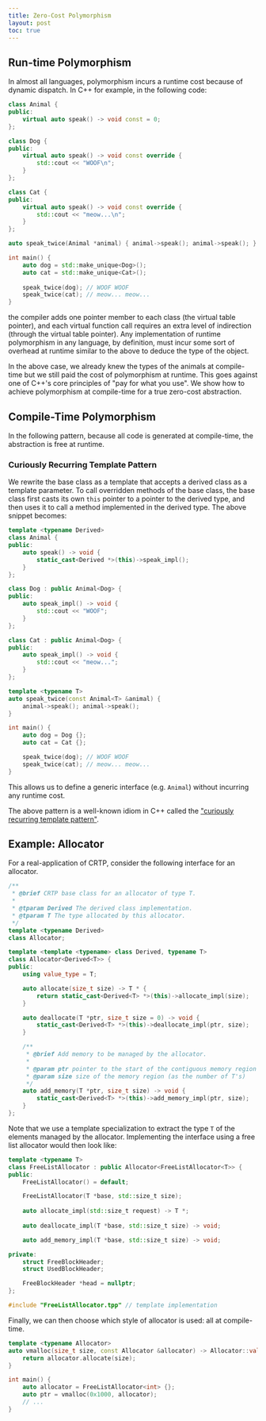 ```yaml
---
title: Zero-Cost Polymorphism
layout: post
toc: true
---
```


## Run-time Polymorphism

In almost all languages, polymorphism incurs a runtime cost because of dynamic dispatch. In C++ for example, in the following code:

```c++
class Animal {
public:
    virtual auto speak() -> void const = 0;
};

class Dog {
public:
    virtual auto speak() -> void const override {
        std::cout << "WOOF\n";
    }
};

class Cat {
public:
    virtual auto speak() -> void const override {
        std::cout << "meow...\n";
    }
};

auto speak_twice(Animal *animal) { animal->speak(); animal->speak(); }

int main() {
    auto dog = std::make_unique<Dog>();
    auto cat = std::make_unique<Cat>();
    
    speak_twice(dog); // WOOF WOOF
    speak_twice(cat); // meow... meow...
}
```

the compiler adds one pointer member to each class (the virtual table pointer), and each virtual function call requires an extra level of indirection (through the virtual table pointer). Any implementation of runtime polymorphism in any language, by definition, must incur some sort of overhead at runtime similar to the above to deduce the type of the object.

In the above case, we already knew the types of the animals at compile-time but we still paid the cost of polymorphism at runtime. This goes against one of C++'s core principles of "pay for what you use". We show how to achieve polymorphism at compile-time for a true zero-cost abstraction.

## Compile-Time Polymorphism

In the following pattern, because all code is generated at compile-time, the abstraction is free at runtime.

### Curiously Recurring Template Pattern

We rewrite the base class as a template that accepts a derived class as a template parameter. To call overridden methods of the base class, the base class first casts its own `this` pointer to a pointer to the derived type, and then uses it to call a method implemented in the derived type. The above snippet becomes:

```c++
template <typename Derived>
class Animal {
public:
    auto speak() -> void {
        static_cast<Derived *>(this)->speak_impl(); 
    }
};

class Dog : public Animal<Dog> {
public:
    auto speak_impl() -> void {
        std::cout << "WOOF";
    }
};

class Cat : public Animal<Dog> {
public:
    auto speak_impl() -> void {
        std::cout << "meow...";
    }
};

template <typename T>
auto speak_twice(const Animal<T> &animal) {
    animal->speak(); animal->speak();
}

int main() {
    auto dog = Dog {};
    auto cat = Cat {};

    speak_twice(dog); // WOOF WOOF
    speak_twice(cat); // meow... meow...
}
```
This allows us to define a generic interface (e.g. `Animal`) without incurring any runtime cost.

The above pattern is a well-known idiom in C++ called the ["curiously recurring template pattern"](https://en.wikipedia.org/wiki/Curiously_recurring_template_pattern).

## Example: Allocator

For a real-application of CRTP, consider the following interface for an allocator.

```c++
/**
 * @brief CRTP base class for an allocator of type T.
 * 
 * @tparam Derived The derived class implementation.
 * @tparam T The type allocated by this allocator.
 */
template <typename Derived>
class Allocator;

template <template <typename> class Derived, typename T>
class Allocator<Derived<T>> {
public:
    using value_type = T;

    auto allocate(size_t size) -> T * {
        return static_cast<Derived<T> *>(this)->allocate_impl(size);
    }

    auto deallocate(T *ptr, size_t size = 0) -> void {
        static_cast<Derived<T> *>(this)->deallocate_impl(ptr, size);
    }

    /**
     * @brief Add memory to be managed by the allocator. 
     * 
     * @param ptr pointer to the start of the contiguous memory region
     * @param size size of the memory region (as the number of T's)
     */
    auto add_memory(T *ptr, size_t size) -> void {
        static_cast<Derived<T> *>(this)->add_memory_impl(ptr, size);
    }
};
```

Note that we use a template specialization to extract the type `T` of the elements managed by the allocator. Implementing the interface using a free list allocator would then look like:

```c++
template <typename T>
class FreeListAllocator : public Allocator<FreeListAllocator<T>> {
public:
    FreeListAllocator() = default;

    FreeListAllocator(T *base, std::size_t size);
    
    auto allocate_impl(std::size_t request) -> T *;
    
    auto deallocate_impl(T *base, std::size_t size) -> void;

    auto add_memory_impl(T *base, std::size_t size) -> void;

private:
    struct FreeBlockHeader;
    struct UsedBlockHeader;

    FreeBlockHeader *head = nullptr;
};

#include "FreeListAllocator.tpp" // template implementation
```

Finally, we can then choose which style of allocator is used: all at compile-time.

```c++
template <typename Allocator>
auto vmalloc(size_t size, const Allocator &allocator) -> Allocator::value_type * {
    return allocator.allocate(size);
}

int main() {
    auto allocator = FreeListAllocator<int> {};
    auto ptr = vmalloc(0x1000, allocator);
    // ...
}
```